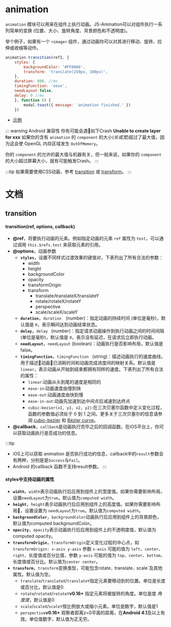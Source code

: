 # animation

`animation` 模块可以用来在组件上执行动画。JS-Animation可以对组件执行一系列简单的变换 (位置、大小、旋转角度、背景颜色和不透明度)。

举个例子，如果有一个 `<image>` 组件，通过动画你可以对其进行移动、旋转、拉伸或收缩等动作。


```javascript
animation.transition(ref1, {
    styles: {
        backgroundColor: '#FF0000',
        transform: 'translate(250px, 100px)',
    },
    duration: 800, //ms
    timingFunction: 'ease',
    needLayout:false,
    delay: 0 //ms
    }, function () {
        modal.toast({ message: 'animation finished.' })
    })
```

* [示例](http://dotwe.org/vue/2d1b61bef061448c1a5a13eac9624410)

::: warning Android 兼容性
你有可能会遇如下Crash **Unable to create layer for xxx** 如果你的含有 `animation` 的 `component` 的大小(*长或宽*)超过了最大值，因为这会使 OpenGL 内存区域发生 `OutOfMemory`。

你的 `component` 的允许的最大值与机器有关，但一般来说，如果你的 `component` 的大小超过屏幕大小，就有可能触发Crash。
:::

:::tip
如果需要使用CSS动画，参考 [transition](../styles/common-styles.html#property) 或 [transform](../styles/common-styles.html#transform)。
:::

# 文档

## transition

#### transition(ref, options, callback)

* **@ref**，将要执行动画的元素。例如指定动画的元素 ``ref`` 属性为 ``test``，可以通过调用 `this.$refs.test` 来获取元素的引用。
* **@options**，动画参数
  * **`styles`**，设置不同样式过渡效果的键值对，下表列出了所有合法的参数：
    * width
    * height
    * backgroundColor 
    * opacity
    * transformOrigin
    * transform
      * translate/translateX/translateY
      * rotate/rotateX/rotateY
      * perspective
      * scale/scaleX/scaleY
  * **`duration`**，`duration  `(number)：指定动画的持续时间 (单位是毫秒)，默认值是 `0`，表示瞬间达到动画结束状态。
  * **`delay`**，`delay ` (number)：指定请求动画操作到执行动画之间的时间间隔 (单位是毫秒)，默认值是 `0`，表示没有延迟，在请求后立即执行动画。
  * **`needLayout`**，`needLayout` (boolean)：动画执行是否影响布局，默认值是false。
  * **`timingFunction`**，`timingFunction ` (string)：描述动画执行的速度曲线，用于描述动画已消耗时间和动画完成进度间的映射关系。默认值是 `linear`，表示动画从开始到结束都拥有同样的速度。下表列出了所有合法的属性：
    * `linear`:动画从头到尾的速度是相同的
    * `ease-in`:动画速度由慢到快
    * `ease-out`:动画速度由快到慢 
    * `ease-in-out`:动画先加速到达中间点后减速到达终点
    * `cubic-bezier(x1, y1, x2, y2)`:在三次贝塞尔函数中定义变化过程，函数的参数值必须处于 0 到 1 之间。更多关于三次贝塞尔的信息请参阅 [cubic-bezier](http://cubic-bezier.com/) 和 [Bézier curve](https://en.wikipedia.org/wiki/B%C3%A9zier_curve)。
* **@callback**，`callback`是动画执行完毕之后的回调函数。在iOS平台上，你可以获取动画执行是否成功的信息。

:::tip
* iOS上可以获取 animation 是否执行成功的信息，callback中的`result`参数会有两种，分别是是`Success`与`Fail`。
* Android 的callback 函数不支持result参数。
:::

#### styles中支持动画的属性
* **`width`**，`width`表示动画执行后应用到组件上的宽度值。如果你需要影响布局，设置`needLayout`为`true`。默认值为`computed width`。
* **`height`**，`height`表示动画执行后应用到组件上的高度值。如果你需要影响布局，设置设置为 `needLayout`为`true`。默认值为`computed width`。
* **`backgroundColor`**，`backgroundColor`动画执行后应用到组件上的背景颜色，默认值为computed backgroundColor。
* **`opacity`**，`opacity`表示动画执行后应用到组件上的不透明度值，默认值为computed opacity。
* **`transformOrigin`**，`transformOrigin`定义变化过程的中心点，如`transformOrigin: x-axis y-axis` 参数 `x-axis` 可能的值为 `left`、`center`、`right`、长度值或百分比值，参数 `y-axis` 可能的值为 `top`、`center`、`bottom`、长度值或百分比。默认值为`center center`。
* **`transform`**，`transform`变换类型，可能包含rotate`，`translate`，`scale`及其他属性。默认值为空。
  * `translate`/`translateX`/`translateY`指定元素要移动到的位置。单位是长度或百分比，默认值是0.
  * `rotate`/`rotateX`/`rotateY`**v0.16+** 指定元素将被旋转的角度。单位是度 *角度度*，默认值是0
  * `scale`/`scaleX`/`scaleY`按比例放大或缩小元素。单位是数字，默认值是1
  * `perspective`**v0.16+** 观察者距离z=0平面的距离，在**Android 4.1**及以上有效。单位值数字，默认值为正无穷。
